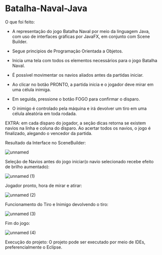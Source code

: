 # Batalha-Naval-Java

O que foi feito: 

- A representação do jogo Batalha Naval por meio da linguagem Java, com uso de interfaces gráficas por JavaFX, em conjunto com Scene Builder.

- Segue principios de Programação Orientada a Objetos.

- Inicia uma tela com todos os elementos necessários para o jogo Batalha Naval.

- É possível movimentar os navios aliados antes da partidas iniciar.

- Ao clicar no botão PRONTO, a partida inicia e o jogador deve mirar em uma célula inimiga.

- Em seguida, pressione o botão FOGO para confirmar o disparo.

- O inimigo é controlado pela máquina e irá devolver um tiro em uma célula aleatória em toda rodada.

EXTRA: em cada disparo do jogador, a seção dicas retorna se existem navios na linha e coluna do disparo.
Ao acertar todos os navios, o jogo é finalizado, alegando o vencedor da partida.

Resultado da Interface no SceneBuilder:

![unnamed](https://github.com/davidonigit/Batalha-Naval-Java/assets/93225780/7d5e0201-f3d4-4b45-b3f4-f8621f5230f7)

Seleção de Navios antes do jogo iniciar(o navio selecionado recebe efeito de brilho aumentado):

![unnamed (1)](https://github.com/davidonigit/Batalha-Naval-Java/assets/93225780/5b426d59-6756-4027-98dd-5eb7dfe6c4db)

Jogador pronto, hora de mirar e atirar:

![unnamed (2)](https://github.com/davidonigit/Batalha-Naval-Java/assets/93225780/b4e5f6b5-5f7c-4e08-9d97-c2f5b6f8ca99)

Funcionamento do Tiro e Inimigo devolvendo o tiro:

![unnamed (3)](https://github.com/davidonigit/Batalha-Naval-Java/assets/93225780/0cb212a8-c83d-49bb-8371-599c17bd0616)

Fim do jogo:

![unnamed (4)](https://github.com/davidonigit/Batalha-Naval-Java/assets/93225780/481a4d98-987c-4ad3-828c-885a5cdbc48b)

Execução do projeto:
O projeto pode ser executado por meio de IDEs, preferencialmente o Eclipse.
